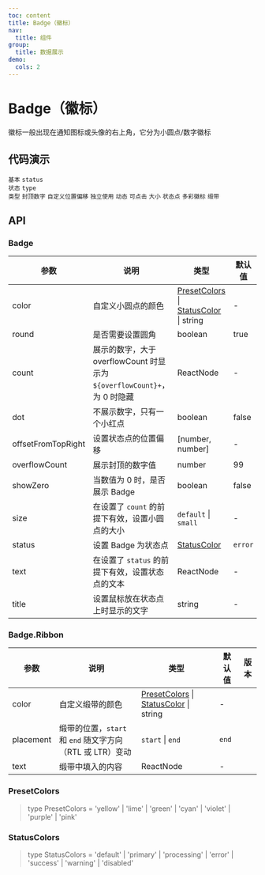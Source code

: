 ```yaml
---
toc: content
title: Badge（徽标）
nav:
  title: 组件
group:
  title: 数据展示
demo:
  cols: 2
---
```


# Badge（徽标）

徽标一般出现在通知图标或头像的右上角，它分为小圆点/数字徽标

## 代码演示

<code src="./basic.tsx" description="简单的徽章展示，当 count 为 0 时，默认不显示，但是可以使用 `showZero` 修改为显示。">基本</code>
<code src="./types.tsx" description="description: 提供三种不同的类型展示有 `dot`、`number - round`、`number`">status 状态</code>
<code src="./status.tsx" description="标记有 `default`、`processing`、`error`、`warning`、`success`、`disabled` 状态。">type 类型</code>
<code src="./overflow.tsx" description="超过 `overflowCount` 的会显示为 `${overflowCount}+`，默认的 `overflowCount` 为 `99`。">封顶数字</code>
<code src="./offset.tsx" description="设置状态点的位置偏移，格式为 `[left, top]`，表示状态点距默认位置左侧、上方的偏移量。">自定义位置偏移</code>
<code src="./no-wrapper.tsx" description="不包裹任何元素即是独立使用，可自定样式展现。">独立使用</code>
<code src="./change.tsx" description="展示动态变化的效果。">动态</code>
<code src="./link.tsx" description="用 a 标签进行包裹即可。">可点击</code>
<code src="./size.tsx" description="可以设置有数字徽标的大小。">大小</code>
<code src="./status-text.tsx" description="用于表示状态的小圆点。">状态点</code>
<code src="./preset.tsx" description="我们添加了多种预设色彩的徽标样式，用作不同场景使用。如果预设值不能满足你的需求，可以设置为具体的色值。">多彩徽标</code>
<code src="./ribbon.tsx">缎带</code>

## API

### Badge

<!-- prettier-ignore -->
| 参数 | 说明 | 类型 | 默认值 | 版本 |
| --- | --- | --- | --- | --- |
| color | 自定义小圆点的颜色 | [PresetColors](#presetcolors) \| [StatusColor](#statuscolors) \| string | - |  |
| round | 是否需要设置圆角 | boolean | true |  |
| count | 展示的数字，大于 overflowCount 时显示为 `${overflowCount}+`，为 0 时隐藏 | ReactNode | - |  |
| dot | 不展示数字，只有一个小红点 | boolean | false |  |
| offsetFromTopRight | 设置状态点的位置偏移 | \[number, number] | - |  |
| overflowCount | 展示封顶的数字值 | number | 99 |  |
| showZero | 当数值为 0 时，是否展示 Badge | boolean | false |  |
| size | 在设置了 `count` 的前提下有效，设置小圆点的大小 | `default` \| `small` | - |  |
| status | 设置 Badge 为状态点 | [StatusColor](#statuscolors) | `error` |
| text | 在设置了 `status` 的前提下有效，设置状态点的文本 | ReactNode | - |  |
| title | 设置鼠标放在状态点上时显示的文字 | string | - |  |

### Badge.Ribbon

<!-- prettier-ignore -->
| 参数 | 说明 | 类型 | 默认值 | 版本 |
| --- | --- | --- | --- | --- |
| color | 自定义缎带的颜色 | [PresetColors](#presetcolors) \| [StatusColor](#statuscolors) \| string | - |  |
| placement | 缎带的位置，`start` 和 `end` 随文字方向（RTL 或 LTR）变动 | `start` \| `end` | `end` |  |
| text | 缎带中填入的内容 | ReactNode | - |  |

### PresetColors

> type PresetColors = 'yellow' | 'lime' | 'green' | 'cyan' | 'violet' | 'purple' | 'pink'

### StatusColors

> type StatusColors = 'default' | 'primary' | 'processing' | 'error' | 'success' | 'warning' | 'disabled'
